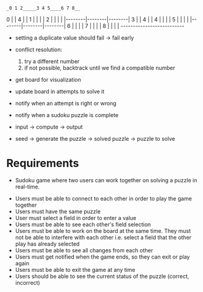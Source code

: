     _0 1 2_____3 4 5____6 7 8__
 0 |        |    4   |        |
 1 |        |        |        |
 2 |        |        |        |
   |--------|--------|--------|
 3 |        |    4   |        |
 4 |        |        |        |
 5 |        |        |        |
   |--------|--------|--------|
 6 |        |        |        |
 7 |        |        |        |
 8 |        |        |        |
    --------------------------

 - setting a duplicate value should fail -> fail early
 - conflict resolution:
   1. try a different number
   2. if not possible, backtrack until we find a compatible number

 - get board for visualization
 - update board in attempts to solve it
 - notify when an attempt is right or wrong
 - notify when a sudoku puzzle is complete

 - input -> compute -> output
 * seed -> generate the puzzle -> solved puzzle -> puzzle to solve

# Requirements
* Sudoku game where two users can work together on solving a puzzle in real-time.

- Users must be able to connect to each other in order to play the game together
- Users must have the same puzzle
- User must select a field in order to enter a value
- Users must be able to see each other's field selection
- Users must be able to work on the board at the same time. They must not be able to interfere
with each other i.e. select a field that the other play has already selected
- Users must be able to see all changes from each other
- Users must get notified when the game ends, so they can exit or play again
- Users must be able to exit the game at any time
- Users should be able to see the current status of the puzzle (correct, incorrect)
